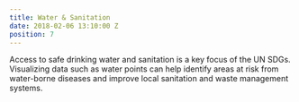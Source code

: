 ```yaml
---
title: Water & Sanitation
date: 2018-02-06 13:10:00 Z
position: 7
---
```


Access to safe drinking water and sanitation is a key focus of the UN SDGs. Visualizing data such as water points can help identify areas at risk from water-borne diseases and improve local sanitation and waste management systems.